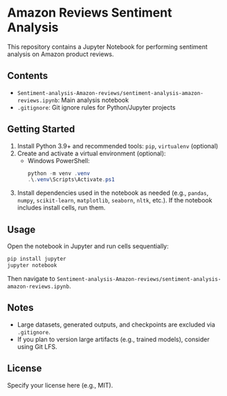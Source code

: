 # Amazon Reviews Sentiment Analysis

This repository contains a Jupyter Notebook for performing sentiment analysis on Amazon product reviews.

## Contents
- `Sentiment-analysis-Amazon-reviews/sentiment-analysis-amazon-reviews.ipynb`: Main analysis notebook
- `.gitignore`: Git ignore rules for Python/Jupyter projects

## Getting Started
1. Install Python 3.9+ and recommended tools: `pip`, `virtualenv` (optional)
2. Create and activate a virtual environment (optional):
   - Windows PowerShell:
     ```powershell
     python -m venv .venv
     .\.venv\Scripts\Activate.ps1
     ```
3. Install dependencies used in the notebook as needed (e.g., `pandas`, `numpy`, `scikit-learn`, `matplotlib`, `seaborn`, `nltk`, etc.). If the notebook includes install cells, run them.

## Usage
Open the notebook in Jupyter and run cells sequentially:
```powershell
pip install jupyter
jupyter notebook
```
Then navigate to `Sentiment-analysis-Amazon-reviews/sentiment-analysis-amazon-reviews.ipynb`.

## Notes
- Large datasets, generated outputs, and checkpoints are excluded via `.gitignore`.
- If you plan to version large artifacts (e.g., trained models), consider using Git LFS.

## License
Specify your license here (e.g., MIT).
